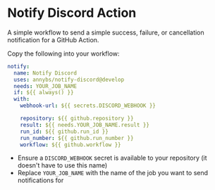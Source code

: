 # Notify Discord Action

A simple workflow to send a simple success, failure, or cancellation notification for a GitHub Action.

Copy the following into your workflow:

```yaml
notify:
  name: Notify Discord
  uses: annybs/notify-discord@develop
  needs: YOUR_JOB_NAME
  if: ${{ always() }}
  with:
    webhook-url: ${{ secrets.DISCORD_WEBHOOK }}

    repository: ${{ github.repository }}
    result: ${{ needs.YOUR_JOB_NAME.result }}
    run_id: ${{ github.run_id }}
    run_number: ${{ github.run_number }}
    workflow: ${{ github.workflow }}
```

- Ensure a `DISCORD_WEBHOOK` secret is available to your repository (it doesn't have to use this name)
- Replace `YOUR_JOB_NAME` with the name of the job you want to send notifications for
